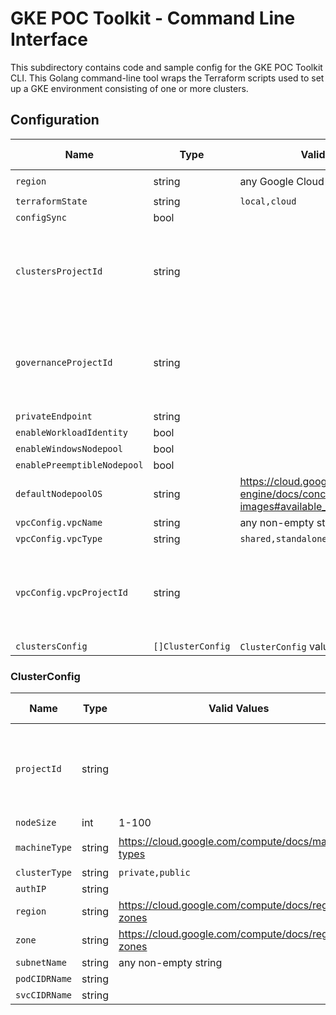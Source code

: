 # GKE POC Toolkit - Command Line Interface 

This subdirectory contains code and sample config for the GKE POC Toolkit CLI. This Golang command-line tool wraps the Terraform scripts used to set up a GKE environment consisting of one or more clusters. 


## Configuration 

| Name                        | Type              | Valid Values                                                                               | Default Value                                          |
| --------------------------- | ----------------- | ------------------------------------------------------------------------------------------ | ------------------------------------------------------ |
| `region`                    | string            | any Google Cloud region                                                                    | `us-central1`                                          |
| `terraformState`            | string            | `local,cloud`                                                                              | `local`                                                |
| `configSync`                | bool              |                                                                                            |                                                        |
| `clustersProjectId`         | string            |                                                                                            | (you are prompted for your GCP Project ID by the tool) |
| `governanceProjectId`       | string            |                                                                                            | (you are prompted for your GCP Project ID by the tool) |
| `privateEndpoint`           | string            |                                                                                            | false                                                  |
| `enableWorkloadIdentity`    | bool              |                                                                                            |                                                        |
| `enableWindowsNodepool`     | bool              |                                                                                            |                                                        |
| `enablePreemptibleNodepool` | bool              |                                                                                            |                                                        |
| `defaultNodepoolOS`         | string            | https://cloud.google.com/kubernetes-engine/docs/concepts/node-images#available_node_images | `cos`                                                  |
| `vpcConfig.vpcName`         | string            | any non-empty string                                                                       | `"default"`                                            |
| `vpcConfig.vpcType`         | string            | `shared,standalone`                                                                        | `standalone`                                           |
| `vpcConfig.vpcProjectId`    | string            |                                                                                            | (you are prompted for your GCP Project ID by the tool) |
| `clustersConfig`            | `[]ClusterConfig` | `ClusterConfig` values below!                                                              |                                                        |

### ClusterConfig


| Name          | Type   | Valid Values                                        | Default Value                                         |
| ------------- | ------ | --------------------------------------------------- | ----------------------------------------------------- |
| `projectId`   | string |                                                     | (you are prompted for your GCP Project ID on startup) |
| `nodeSize`    | int    | 1-100                                               | 3                                                     |
| `machineType` | string | https://cloud.google.com/compute/docs/machine-types | `e2-standard-4`                                       |
| `clusterType` | string | `private,public`                                    | `public`                                              |
| `authIP`      | string |                                                     |                                                       |
| `region`      | string | https://cloud.google.com/compute/docs/regions-zones |                                                       |
| `zone`        | string | https://cloud.google.com/compute/docs/regions-zones |                                                       |
| `subnetName`  | string | any non-empty string                                | `"default"`                                           |
| `podCIDRName` | string |                                                     |                                                       |
| `svcCIDRName` | string |                                                     |                                                       |
